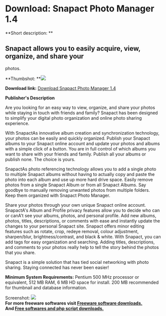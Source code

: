 # Download: Snapact Photo Manager 1.4

**Short description: **

## Snapact allows you to easily acquire, view, organize, and share your
photos.

  
**Thumbshot: **![](http://www.freewarefiles.com/screenshot/snapactphotomngr1_md.jpg)   
  
**Download link:** [Download Snapact Photo Manager 1.4](http://freesoftwares.boysofts.com/Snapact-Photo-Manager_program_44633.html)  
  

**Publisher's Description**  
  

Are you looking for an easy way to view, organize, and share your photos while
staying in touch with friends and family? Snapact has been designed to
simplify your digital photo organization and online photo sharing experience.

With SnapactAs innovative album creation and synchronization technology, your
photos can be easily and quickly organized. Publish your Snapact albums to
your Snapact online account and update your photos and albums with a simple
click of a button. You are in full control of which albums you want to share
with your friends and family. Publish all your albums or publish none. The
choice is yours.

SnapactAs photo referencing technology allows you to add a single photo to
multiple Snapact albums without having to actually copy and paste the photo
into each album and use up more hard drive space. Easily remove photos from a
single Snapact Album or from all Snapact Albums. Say goodbye to manually
removing unwanted photos from multiple folders. Keep them organized with
Snapact Photo Manager.

Share your photos through your own unique Snapact online account. SnapactA's
Album and Profile privacy features allow you to decide who can or canA't see
your albums, photos, and personal profile. Add new albums, photos, titles,
descriptions, or comments with ease and instantly update the changes to your
personal Snapact site. Snapact offers minor editing features such as rotate,
crop, redeye removal, colour adjustment, sharpen/blur, brightness/contrast,
and black & white. With Snapact, you can add tags for easy organization and
searching. Adding titles, descriptions, and comments to your photos really
help to tell the story behind the photos that you share.

Snapact is a simple solution that has tied social networking with photo
sharing. Staying connected has never been easier!

**Minimum System Requirements:** Pentium 500 MHz processor or equivalent, 512 MB RAM, 6 MB HD space for install. 200 MB recommended for thumbnail and database information.

  
  
Screenshot: ![](http://www.freewarefiles.com/screenshot/snapactphotomngr1.jpg)  
**For more freeware softwares visit [Freeware software downloads.](http://freesoftwares.boysofts.com/)**   
**And [Free softwares and php script downloads.](http://www.boysofts.com/)**

